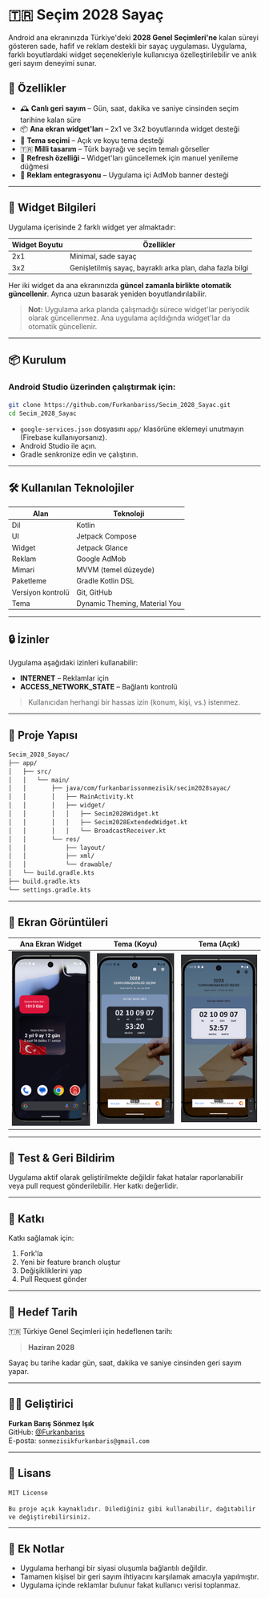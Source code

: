 
# 🇹🇷 Seçim 2028 Sayaç

Android ana ekranınızda Türkiye'deki **2028 Genel Seçimleri'ne** kalan süreyi gösteren sade, hafif ve reklam destekli bir sayaç uygulaması. Uygulama, farklı boyutlardaki widget seçenekleriyle kullanıcıya özelleştirilebilir ve anlık geri sayım deneyimi sunar.

## 📱 Özellikler

- 🕰️ **Canlı geri sayım** – Gün, saat, dakika ve saniye cinsinden seçim tarihine kalan süre
- 📦 **Ana ekran widget'ları** – 2x1 ve 3x2 boyutlarında widget desteği
- 🎨 **Tema seçimi** – Açık ve koyu tema desteği
- 🇹🇷 **Milli tasarım** – Türk bayrağı ve seçim temalı görseller
- 🔄 **Refresh özelliği** – Widget'ları güncellemek için manuel yenileme düğmesi
- 📡 **Reklam entegrasyonu** – Uygulama içi AdMob banner desteği

---

## 🧩 Widget Bilgileri

Uygulama içerisinde 2 farklı widget yer almaktadır:

| Widget Boyutu | Özellikler |
|---------------|------------|
| 2x1           | Minimal, sade sayaç |
| 3x2           | Genişletilmiş sayaç, bayraklı arka plan, daha fazla bilgi |

Her iki widget da ana ekranınızda **güncel zamanla birlikte otomatik güncellenir**. Ayrıca uzun basarak yeniden boyutlandırılabilir.

> **Not:** Uygulama arka planda çalışmadığı sürece widget'lar periyodik olarak güncellenmez. Ana uygulama açıldığında widget'lar da otomatik güncellenir.

---

## 📦 Kurulum

### Android Studio üzerinden çalıştırmak için:

```bash
git clone https://github.com/Furkanbariss/Secim_2028_Sayac.git
cd Secim_2028_Sayac
```

- `google-services.json` dosyasını `app/` klasörüne eklemeyi unutmayın (Firebase kullanıyorsanız).
- Android Studio ile açın.
- Gradle senkronize edin ve çalıştırın.

---

## 🛠️ Kullanılan Teknolojiler

| Alan | Teknoloji |
|------|-----------|
| Dil | Kotlin |
| UI | Jetpack Compose |
| Widget | Jetpack Glance |
| Reklam | Google AdMob |
| Mimari | MVVM (temel düzeyde) |
| Paketleme | Gradle Kotlin DSL |
| Versiyon kontrolü | Git, GitHub |
| Tema | Dynamic Theming, Material You |

---

## 🔒 İzinler

Uygulama aşağıdaki izinleri kullanabilir:

- **INTERNET** – Reklamlar için
- **ACCESS_NETWORK_STATE** – Bağlantı kontrolü

> Kullanıcıdan herhangi bir hassas izin (konum, kişi, vs.) istenmez.

---

## 📁 Proje Yapısı

```bash
Secim_2028_Sayac/
├── app/
│   ├── src/
│   │   └── main/
│   │       ├── java/com/furkanbarissonmezisik/secim2028sayac/
│   │       │   ├── MainActivity.kt
│   │       │   ├── widget/
│   │       │   │   ├── Secim2028Widget.kt
│   │       │   │   ├── Secim2028ExtendedWidget.kt
│   │       │   │   └── BroadcastReceiver.kt
│   │       └── res/
│   │           ├── layout/
│   │           ├── xml/
│   │           └── drawable/
│   └── build.gradle.kts
├── build.gradle.kts
└── settings.gradle.kts
```

---

## 📸 Ekran Görüntüleri

| Ana Ekran Widget | Tema (Koyu) | Tema (Açık) |
|------------------|-------------|-------------|
| ![Widget](screenshots/widget.png) | ![Dark](screenshots/light_mode.png) | ![Light](screenshots/dark_mode.png) |


---

## 🧪 Test & Geri Bildirim

Uygulama aktif olarak geliştirilmekte değildir fakat hatalar raporlanabilir veya pull request gönderilebilir. Her katkı değerlidir.

---

## 🤝 Katkı

Katkı sağlamak için:

1. Fork'la
2. Yeni bir feature branch oluştur
3. Değişikliklerini yap
4. Pull Request gönder

---

## 📅 Hedef Tarih

🇹🇷 Türkiye Genel Seçimleri için hedeflenen tarih:
  
> **Haziran 2028**

Sayaç bu tarihe kadar gün, saat, dakika ve saniye cinsinden geri sayım yapar.

---

## 🧑‍💻 Geliştirici

**Furkan Barış Sönmez Işık**  
GitHub: [@Furkanbariss](https://github.com/Furkanbariss)  
E-posta: `sonmezisikfurkanbaris@gmail.com`

---

## 📄 Lisans

```
MIT License

Bu proje açık kaynaklıdır. Dilediğiniz gibi kullanabilir, dağıtabilir ve değiştirebilirsiniz.
```

---

## 💬 Ek Notlar

- Uygulama herhangi bir siyasi oluşumla bağlantılı değildir.
- Tamamen kişisel bir geri sayım ihtiyacını karşılamak amacıyla yapılmıştır.
- Uygulama içinde reklamlar bulunur fakat kullanıcı verisi toplanmaz.
